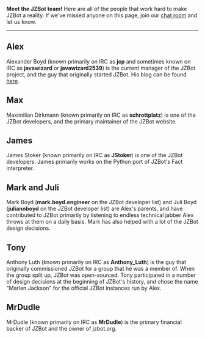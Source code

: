 **Meet the JZBot team!** Here are all of the people that work hard to make JZBot a reality. If we've missed anyone on this page, join our [chat room](ChatRoom.md) and let us know.


---

## Alex ##
Alexander Boyd (known primarily on IRC as **jcp** and sometimes known on IRC as **javawizard** or **javawizard2539**) is the current manager of the JZBot project, and the guy that originally started JZBot. His blog can be found [here](http://me.opengroove.org).

## Max ##
Maximilian Dirkmann (known primarily on IRC as **schrottplatz**) is one of the JZBot developers, and the primary maintainer of the JZBot website.

## James ##
James Stoker (known primarily on IRC as **JStoker**) is one of the JZBot developers. James primarily works on the Python port of JZBot's Fact interpreter.

## Mark and Juli ##
Mark Boyd (**mark.boyd.engineer** on the JZBot developer list) and Juli Boyd (**juliannboyd** on the JZBot developer list) are Alex's parents, and have contributed to JZBot primarily by listening to endless technical jabber Alex throws at them on a daily basis. Mark has also helped with a lot of the JZBot design decisions.

## Tony ##
Anthony Luth (known primarily on IRC as **Anthony\_Luth**) is the guy that originally commissioned JZBot for a group that he was a member of. When the group split up, JZBot was open-sourced. Tony participated in a number of design decisions at the beginning of JZBot's history, and chose the name "Marlen Jackson" for the official JZBot instances run by Alex.

## MrDudle ##
MrDudle (known primarily on IRC as **MrDudle**) is the primary financial backer of JZBot and the owner of jzbot.org.